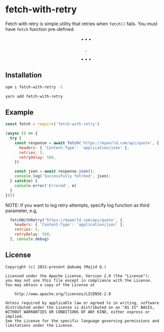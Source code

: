 # fetch-with-retry
Fetch with retry is simple utility that retries when `fetch()` fails. You must have `fetch` function pre-defined.

<p align="center">
    •   •   •
</p>

<p align="center">
  <a aria-label="NPM version" href="https://www.npmjs.com/package/fetch-with-retry">
    <img alt="" src="https://img.shields.io/npm/v/fetch-with-retry.svg?style=for-the-badge&labelColor=000000">
  </a>
  <a aria-label="License" href="https://github.com/amrayn/fetch-with-retry/blob/master/LICENSE">
    <img alt="" src="https://img.shields.io/npm/l/fetch-with-retry?style=for-the-badge&labelColor=000000">
  </a>
</p>

<p align="center">
    •   •   •
</p>

## Installation

```bash
npm i fetch-with-retry -S
```

```bash
yarn add fetch-with-retry
```

## Example
```js
const fetch = require('fetch-with-retry')

(async () => {
  try {
    const response = await fetch('https://myworld.com/api/quote', {
      headers: { 'Content-Type': 'application/json' },
      retries: 5,
      retryDelay: 500,
    })

    const json = await response.json();
    console.log('Successfully fetched', json);
  } catch(e) {
    console.error('Errored', e)
  }
})()

```

NOTE: If you want to log retry attempts, specify log function as third parameter, e.g,

```js
  fetchWithRetry('https://myworld.com/api/quote', {
    headers: { 'Content-Type': 'application/json' },
    retries: 5,
    retryDelay: 500,
  }, console.debug)
```

## License
```
Copyright (c) 2021-present @abumq (Majid Q.)

Licensed under the Apache License, Version 2.0 (the "License");
you may not use this file except in compliance with the License.
You may obtain a copy of the License at

    http://www.apache.org/licenses/LICENSE-2.0

Unless required by applicable law or agreed to in writing, software
distributed under the License is distributed on an "AS IS" BASIS,
WITHOUT WARRANTIES OR CONDITIONS OF ANY KIND, either express or implied.
See the License for the specific language governing permissions and
limitations under the License.
```
